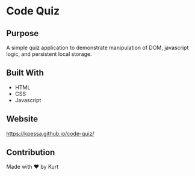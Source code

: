 # Code Quiz

## Purpose
A simple quiz application to demonstrate manipulation of DOM, javascript logic, and persistent local storage.

## Built With
* HTML
* CSS
* Javascript

## Website
https://kpessa.github.io/code-quiz/

## Contribution
Made with ❤️ by Kurt
